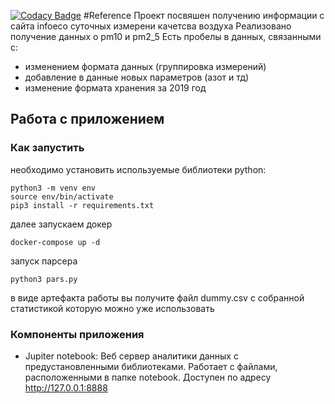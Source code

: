 [![Codacy Badge](https://api.codacy.com/project/badge/Grade/6f0b73cb31034c16b9da7789a7265703)](https://www.codacy.com/manual/4spb/weather?utm_source=github.com&amp;utm_medium=referral&amp;utm_content=FloMko/weather&amp;utm_campaign=Badge_Grade)
#Reference
Проект посвяшен получению информации с сайта infoeco суточных измерени качетсва воздуха
Реализовано получение данных о pm10 и pm2_5
Есть пробелы в данных, связанными с:
- изменением формата данных (группировка измерений)
- добавление в данные новых параметров (азот и тд)
- изменение формата хранения за 2019 год
## Работа с приложением
### Как запустить
необходимо установить используемые библиотеки python:
```
python3 -m venv env
source env/bin/activate
pip3 install -r requirements.txt
```
далее запускаем докер
```
docker-compose up -d
```
запуск парсера
```
python3 pars.py
```
в виде артефакта работы вы получите файл dummy.csv с собранной статистикой которую можно уже использовать

### Компоненты приложения
- Jupiter notebook:
  Веб сервер аналитики данных с предустановленными библиотеками. Работает с файлами, расположенными в папке notebook. Доступен по адресу <http://127.0.0.1:8888>
